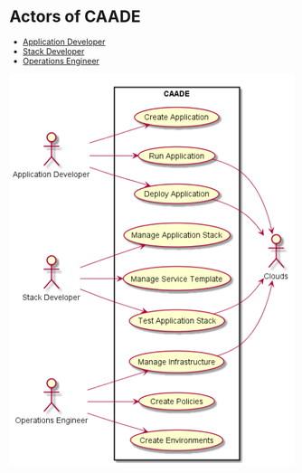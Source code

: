 # Actors of CAADE
 * [Application Developer](Actors/ApplicationDeveloper/README.md)
 * [Stack Developer](Actors/OperationsManager/README.md)
 * [Operations Engineer](Actors/StackDeveloper/README.md)
 
![Image](../UseCases/HighLevelUseCases.png) 
 

